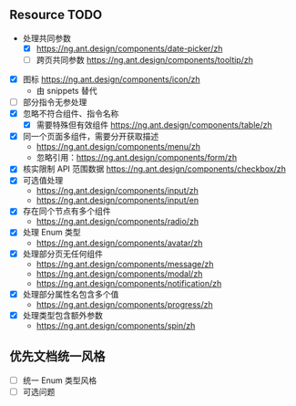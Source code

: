 ## Resource TODO

- 处理共同参数
    - [x] https://ng.ant.design/components/date-picker/zh
    - [ ] 跨页共同参数 https://ng.ant.design/components/tooltip/zh
- [x] 图标 https://ng.ant.design/components/icon/zh
    - 由 snippets 替代
- [ ] 部分指令无参处理
- [x] 忽略不符合组件、指令名称
    - [x] 需要特殊但有效组件 https://ng.ant.design/components/table/zh
- [x] 同一个页面多组件，需要分开获取描述
    - https://ng.ant.design/components/menu/zh
    - 忽略引用：https://ng.ant.design/components/form/zh
- [x] 核实限制 API 范围数据 https://ng.ant.design/components/checkbox/zh
- [x] 可选值处理
    - https://ng.ant.design/components/input/zh
    - https://ng.ant.design/components/input/en
- [x] 存在同个节点有多个组件
    - https://ng.ant.design/components/radio/zh
- [x] 处理 Enum 类型
    - https://ng.ant.design/components/avatar/zh
- [x] 处理部分页无任何组件
    - https://ng.ant.design/components/message/zh
    - https://ng.ant.design/components/modal/zh
    - https://ng.ant.design/components/notification/zh
- [x] 处理部分属性名包含多个值
    - https://ng.ant.design/components/progress/zh
- [x] 处理类型包含额外参数
    - https://ng.ant.design/components/spin/zh

## 优先文档统一风格

- [ ] 统一 Enum 类型风格
- [ ] 可选问题